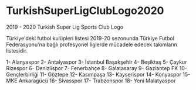 # TurkishSuperLigClubLogo2020

2019 - 2020 Turkish Super Lig Sports Club Logo

Türkiye'deki futbol kulüpleri listesi 2019-20 sezonunda Türkiye Futbol Federasyonu'na bağlı profesyonel liglerde mücadele edecek takımların listesidir.

1- Alanyaspor
2- Antalyaspor
3- İstanbul Başakşehir
4- Beşiktaş
5- Çaykur Rizespor
6- Denizlispor
7- Fenerbahçe
8- Galatasaray
9- Gaziantep FK
10- Gençlerbirliği
11- Göztepe
12- Kasımpaşa
13- Kayserispor
14- Konyaspor
15- MKE Ankaragücü
16- Sivasspor
17- Trabzonspor
18- Yeni Malatyaspor
